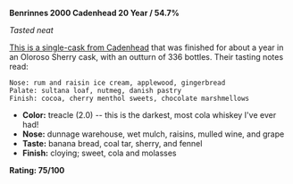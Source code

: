 **Benrinnes 2000 Cadenhead 20 Year / 54.7%**

*Tasted neat*

[This is a single-cask from Cadenhead](https://www.whiskybase.com/whiskies/whisky/169722/benrinnes-2000-ca) that was finished for about a year in an Oloroso Sherry cask, with an outturn of 336 bottles.  Their tasting notes read:

    Nose: rum and raisin ice cream, applewood, gingerbread
    Palate: sultana loaf, nutmeg, danish pastry
    Finish: cocoa, cherry menthol sweets, chocolate marshmellows

* **Color:** treacle (2.0) -- this is the darkest, most cola whiskey I've ever had!
* **Nose:** dunnage warehouse, wet mulch, raisins, mulled wine, and grape
* **Taste:** banana bread, coal tar, sherry, and fennel
* **Finish:** cloying; sweet, cola and molasses



**Rating: 75/100**